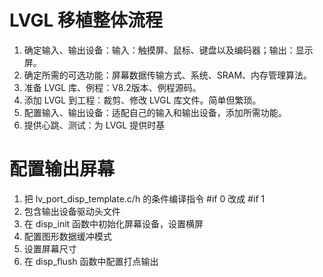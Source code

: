 # LVGL 移植整体流程

1. 确定输入、输出设备：输入：触摸屏、鼠标、键盘以及编码器；输出：显示屏。
2. 确定所需的可选功能：屏幕数据传输方式、系统、SRAM、内存管理算法。
3. 准备 LVGL 库、例程：V8.2版本、例程源码。
4. 添加 LVGL 到工程：裁剪、修改 LVGL 库文件。简单但繁琐。
5. 配置输入、输出设备：适配自己的输入和输出设备，添加所需功能。
6. 提供心跳、测试：为 LVGL 提供时基

# 配置输出屏幕

1. 把 lv_port_disp_template.c/h 的条件编译指令 #if 0 改成 #if 1
2. 包含输出设备驱动头文件
3. 在 disp_init 函数中初始化屏幕设备，设置横屏
4. 配置图形数据缓冲模式
5. 设置屏幕尺寸
6. 在 disp_flush 函数中配置打点输出

